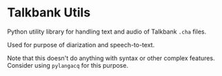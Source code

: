 # Talkbank Utils 

Python utility library for handling text and audio of Talkbank `.cha` files.

Used for purpose of diarization and speech-to-text.

Note that this doesn't do anything with syntax or other complex features. Consider using `pylangacq` for this purpose. 